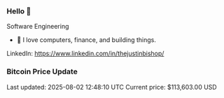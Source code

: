 ### Hello 🤙  

Software Engineering

- 🔭 I love computers, finance, and building things.
  
LinkedIn: https://www.linkedin.com/in/thejustinbishop/  


























































































































































































































































































































































































































































































































































































































































































































































































































































































































### Bitcoin Price Update
Last updated: 2025-08-02 12:48:10 UTC
Current price: $113,603.00 USD
